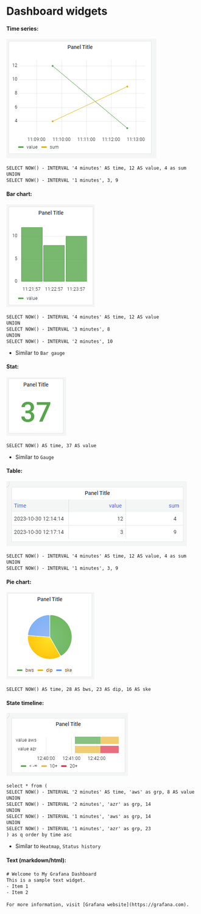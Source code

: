 # Dashboard widgets

#### Time series:
![](dashboard-widgets/time-series.png)
```
SELECT NOW() - INTERVAL '4 minutes' AS time, 12 AS value, 4 as sum
UNION
SELECT NOW() - INTERVAL '1 minutes', 3, 9 
```

#### Bar chart:
![](dashboard-widgets/bar-chart.png)
```
SELECT NOW() - INTERVAL '4 minutes' AS time, 12 AS value
UNION
SELECT NOW() - INTERVAL '3 minutes', 8
UNION
SELECT NOW() - INTERVAL '2 minutes', 10
```
* Similar to `Bar gauge`

#### Stat:
![](dashboard-widgets/stat.png)
```
SELECT NOW() AS time, 37 AS value
```
* Similar to `Gauge`

#### Table:
![](dashboard-widgets/table.png)
```
SELECT NOW() - INTERVAL '4 minutes' AS time, 12 AS value, 4 as sum
UNION
SELECT NOW() - INTERVAL '1 minutes', 3, 9 
```

#### Pie chart:
![](dashboard-widgets/pie-chart.png)
```
SELECT NOW() AS time, 28 AS bws, 23 AS dip, 16 AS ske
```

#### State timeline:
![](dashboard-widgets/state-timeline.png)
```
select * from (
SELECT NOW() - INTERVAL '2 minutes' AS time, 'aws' as grp, 8 AS value
UNION
SELECT NOW() - INTERVAL '2 minutes', 'azr' as grp, 14
UNION
SELECT NOW() - INTERVAL '1 minutes', 'aws' as grp, 14
UNION
SELECT NOW() - INTERVAL '1 minutes', 'azr' as grp, 23
) as q order by time asc
```
* Similar to `Heatmap`, `Status history`

#### Text (markdown/html):
```
# Welcome to My Grafana Dashboard
This is a sample text widget.
- Item 1
- Item 2

For more information, visit [Grafana website](https://grafana.com).
```